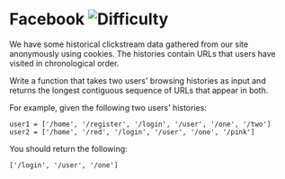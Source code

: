 # Facebook ![Difficulty](https://img.shields.io/badge/-HARD-red)
	
We have some historical clickstream data gathered from our site anonymously
using cookies. The histories contain URLs that users have visited in chronological order.
	
Write a function that takes two users' browsing histories as input and returns the
longest contiguous sequence of URLs that appear in both.
	
For example, given the following two users' histories:
	
```
user1 = ['/home', '/register', '/login', '/user', '/one', '/two']
user2 = ['/home', '/red', '/login', '/user', '/one', '/pink']
```
	
You should return the following:
	
```
['/login', '/user', '/one']
```
	
